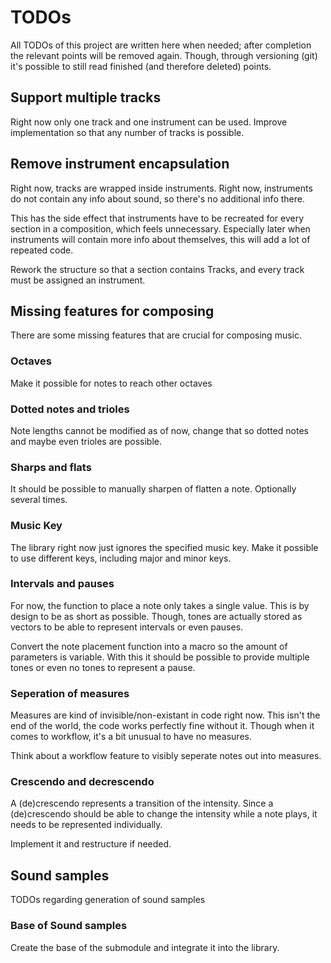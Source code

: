 # TODOs

All TODOs of this project are written here when needed; after completion the
relevant points will be removed again. Though, through versioning (git) it's
possible to still read finished (and therefore deleted) points.

## Support multiple tracks

Right now only one track and one instrument can be used. Improve implementation
so that any number of tracks is possible.

## Remove instrument encapsulation

Right now, tracks are wrapped inside instruments. Right now, instruments do not
contain any info about sound, so there's no additional info there.

This has the side effect that instruments have to be recreated for every section
in a composition, which feels unnecessary. Especially later when instruments
will contain more info about themselves, this will add a lot of repeated code.

Rework the structure so that a section contains Tracks, and every track must be
assigned an instrument.

## Missing features for composing

There are some missing features that are crucial for composing music.

### Octaves

Make it possible for notes to reach other octaves

### Dotted notes and trioles

Note lengths cannot be modified as of now, change that so dotted notes and maybe
even trioles are possible.

### Sharps and flats

It should be possible to manually sharpen of flatten a note. Optionally several
times.

### Music Key

The library right now just ignores the specified music key. Make it possible
to use different keys, including major and minor keys.

### Intervals and pauses

For now, the function to place a note only takes a single value. This is by
design to be as short as possible. Though, tones are actually stored as vectors
to be able to represent intervals or even pauses.

Convert the note placement function into a macro so the amount of parameters
is variable. With this it should be possible to provide multiple tones or
even no tones to represent a pause.

### Seperation of measures

Measures are kind of invisible/non-existant in code right now. This isn't the
end of the world, the code works perfectly fine without it. Though when it comes
to workflow, it's a bit unusual to have no measures.

Think about a workflow feature to visibly seperate notes out into measures.

### Crescendo and decrescendo

A (de)crescendo represents a transition of the intensity. Since a (de)crescendo
should be able to change the intensity while a note plays, it needs to be
represented individually.

Implement it and restructure if needed.

## Sound samples

TODOs regarding generation of sound samples

### Base of Sound samples

Create the base of the submodule and integrate it into the library.
